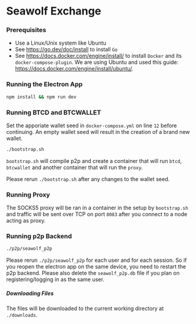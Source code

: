 # Seawolf Exchange

### Prerequisites

- Use a Linux/Unix system like Ubuntu
- See https://go.dev/doc/install to install `Go` 
- See https://docs.docker.com/engine/install/ to install `Docker` and its `docker-compose-plugin`. We are using Ubuntu and used this guide: https://docs.docker.com/engine/install/ubuntu/.


### Running the Electron App

```bash
npm install && npm run dev
```


### Running BTCD and BTCWALLET

Set the apporiate wallet seed in `docker-compose.yml` on line `12` before continuing. An empty wallet seed will result in the creation of a brand new wallet.

```bash
./bootstrap.sh
```

`bootstrap.sh` will compile p2p and create a container that will run `btcd`, `btcwallet` and another container that will run the `proxy`.

Please rerun `./bootstrap.sh` after any changes to the wallet seed.

### Running Proxy

The SOCKS5 proxy will be ran in a container in the setup by `bootstrap.sh` and traffic will be sent over TCP on port `8083` after you connect to a node acting as proxy.

### Running p2p Backend

```bash
./p2p/seawolf_p2p
```

Please rerun `./p2p/seawolf_p2p` for each user and for each session. So if you reopen the electron app on the same device, you need to restart the p2p backend. Please also delete the `seawolf_p2p.db` file if you plan on registering/logging in as the same user.


##### Downloading Files

The files will be downloaded to the current working directory at `./downloads`.